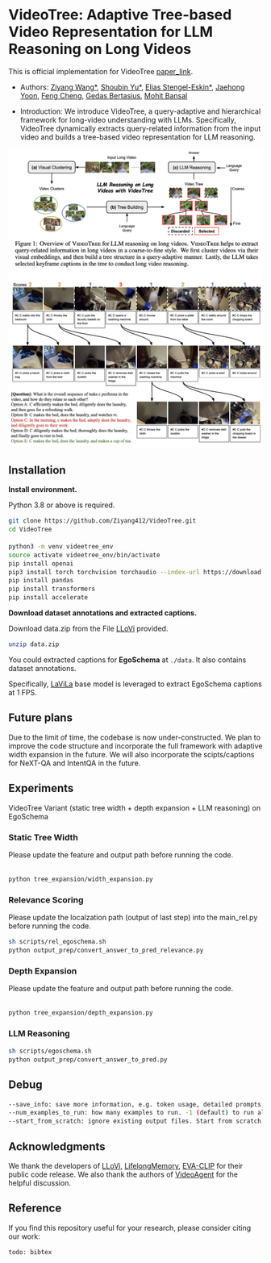 # VideoTree: Adaptive Tree-based Video Representation for LLM Reasoning on Long Videos

This is official implementation for VideoTree [paper_link](todo_arxiv_link).

* Authors: [Ziyang Wang*](https://ziyangw2000.github.io/), [Shoubin Yu*](https://yui010206.github.io/), [Elias Stengel-Eskin*](https://esteng.github.io/), [Jaehong Yoon](https://jaehong31.github.io/), [Feng Cheng](https://klauscc.github.io/), [Gedas Bertasius](https://www.gedasbertasius.com/), [Mohit Bansal](https://www.cs.unc.edu/~mbansal/)

* Introduction: We introduce VideoTree, a query-adaptive and hierarchical framework for long-video understanding with LLMs. Specifically, VideoTree dynamically extracts query-related information from the input video and builds a tree-based video representation for LLM reasoning.

<img src="./asset/teaser.png" alt="teaser image" width="800"/>

<img src="./asset/visualization.png" alt="vis image" width="800"/>

## **Installation**

**Install environment.**

Python 3.8 or above is required.

```bash
git clone https://github.com/Ziyang412/VideoTree.git
cd VideoTree

python3 -m venv videetree_env
source activate videetree_env/bin/activate
pip install openai
pip3 install torch torchvision torchaudio --index-url https://download.pytorch.org/whl/cu118
pip install pandas
pip install transformers
pip install accelerate
```

**Download dataset annotations and extracted captions.**

Download data.zip from the File [LLoVi](https://drive.google.com/file/d/13M10CB5ePPVlycn754_ff3CwnpPtDfJA/view?usp=drive_link) provided. 

```bash
unzip data.zip
```

You could extracted captions for **EgoSchema** at `./data`. It also contains dataset annotations.

Specifically, [LaViLa](https://arxiv.org/pdf/2212.04501.pdf) base model is leveraged to extract EgoSchema captions at 1 FPS.

## Future plans
Due to the limit of time, the codebase is now under-constructed. We plan to improve the code structure and incorporate the full framework with adaptive width expansion in the future. We will also incorporate the scipts/captions for NeXT-QA and IntentQA in the future. 


## Experiments

VideoTree Variant (static tree width  + depth expansion + LLM reasoning) on EgoSchema


### Static Tree Width
Please update the feature and output path before running the code.
```bash

python tree_expansion/width_expansion.py

```

### Relevance Scoring
Please update the localzation path (output of last step) into the main_rel.py before running the code.


```bash
sh scripts/rel_egoschema.sh
python output_prep/convert_answer_to_pred_relevance.py
```

### Depth Expansion

Please update the feature and output path before running the code.
```bash

python tree_expansion/depth_expansion.py

```

### LLM Reasoning

```bash
sh scripts/egoschema.sh
python output_prep/convert_answer_to_pred.py
```


## Debug

```bash
--save_info: save more information, e.g. token usage, detailed prompts, etc.
--num_examples_to_run: how many examples to run. -1 (default) to run all.
--start_from_scratch: ignore existing output files. Start from scratch.
```


## Acknowledgments
We thank the developers of [LLoVi](https://github.com/CeeZh/LLoVi), [LifelongMemory](https://github.com/Agentic-Learning-AI-Lab/lifelong-memory), [EVA-CLIP](https://huggingface.co/BAAI/EVA-CLIP-18B#eva-clip-8b) for their public code release. We also thank the authors of [VideoAgent](https://arxiv.org/pdf/2403.10517) for the helpful discussion. 



## Reference
If you find this repository useful for your research, please consider citing our work:
```
todo: bibtex
```